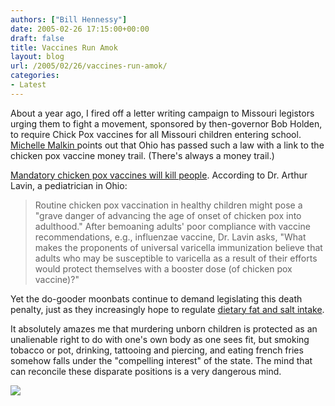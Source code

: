 ```yaml
---
authors: ["Bill Hennessy"]
date: 2005-02-26 17:15:00+00:00
draft: false
title: Vaccines Run Amok
layout: blog
url: /2005/02/26/vaccines-run-amok/
categories:
- Latest
---
```


About a year ago, I fired off a letter writing campaign to Missouri legistors urging them to fight a movement, sponsored by then-governor Bob Holden, to require Chick Pox vaccines for all Missouri children entering school. [Michelle Malkin ](https://michellemalkin.com/archives/001605.htm)points out that Ohio has passed such a law with a link to the chicken pox vaccine money trail. (There's always a money trail.)




[Mandatory chicken pox vaccines will kill people](https://www.all.org/activism/pox01.htm). According to Dr. Arthur Lavin, a pediatrician in Ohio:




> 

> 
> Routine chicken pox vaccination in healthy children might pose a "grave danger of advancing the age of onset of chicken pox into adulthood." After bemoaning adults' poor compliance with vaccine recommendations, e.g., influenzae vaccine, Dr. Lavin asks, "What makes the proponents of universal varicella immunization believe that adults who may be susceptible to varicella as a result of their efforts would protect themselves with a booster dose (of chicken pox vaccine)?"
> 
> 




Yet the do-gooder moonbats continue to demand legislating this death penalty, just as they increasingly hope to regulate [dietary fat and salt intake](https://blog.billhennessy.com/blogs/hennessys_view/archive/2005/02/24/1230.aspx).




It absolutely amazes me that murdering unborn children is protected as an unalienable right to do with one's own body as one sees fit, but smoking tobacco or pot, drinking, tattooing and piercing, and eating french fries somehow falls under the "compelling interest" of the state. The mind that can reconcile these disparate positions is a very dangerous mind. 

![](https://blog.billhennessy.com/aggbug.aspx?PostID=1237)


